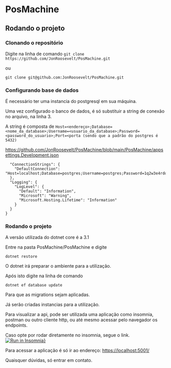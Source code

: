 # PosMachine

Rodando o projeto
---

### Clonando o repositório
Digite na linha de comando
`git clone https://github.com/JonRoosevelt/PosMachine.git`

ou 

`git clone git@github.com:JonRoosevelt/PosMachine.git`


### Configurando base de dados

É necessário ter uma instancia do postgresql em sua máquina.

Uma vez configurado o banco de dados, é só substituir a string de conexão no arquivo, na linha 3.

A string é composta de 
``Host=<endereço>;Database=<nome_da_database>;Username=<usuario_da_database>;Password=<password_do_usuario>;Port=<porta (sendo que a padrão do postgres é 5432)``

[https://github.com/JonRoosevelt/PosMachine/blob/main/PosMachine/appsettings.Development.json    ](/8_CnhvubS6WGE9_MEL6VDg)

```csharp=
  "ConnectionStrings": {
    "DefaultConnection": "Host=localhost;Database=postgres;Username=postgres;Password=1q2w3e4rdocker;Port=5433;"
  },
  "Logging": {
    "LogLevel": {
      "Default": "Information",
      "Microsoft": "Warning",
      "Microsoft.Hosting.Lifetime": "Information"
    }
  }
}
```

### Rodando o projeto

A versão utilizada do dotnet core é a 3.1

Entre na pasta PosMachine/PosMachine e digite

`dotnet restore`

O dotnet irá preparar o ambiente para a utilização.

Após isto digite na linha de comando

`dotnet ef database update`

Para que as migrations sejam aplicadas.

Já serão criadas instancias para a utilização.

Para visualizar a api, pode ser utilizada uma aplicação como insomnia, postman ou outro cliente http, ou até mesmo acessar pelo navegador os endpoints.


Caso opte por rodar diretamente no insomnia, segue o link.
[![Run in Insomnia}](https://insomnia.rest/images/run.svg)](https://insomnia.rest/run/?label=PosMachine&uri=https://raw.githubusercontent.com/JonRoosevelt/PosMachine/main/PosMachine.json)




Para acessar a aplicação é só ir ao endereço:
[https://localhost:5001/](/646XFMZbQDKLqKIRQ4VyTg)

Quaisquer dúvidas, só entrar em contato.
